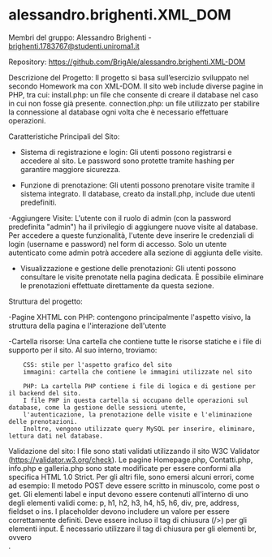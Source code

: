 # alessandro.brighenti.XML_DOM
 
Membri del gruppo:
Alessandro Brighenti - brighenti.1783767@studenti.uniroma1.it

Repository:
https://github.com/BrigAle/alessandro.brighenti.XML-DOM

Descrizione del Progetto:
Il progetto si basa sull’esercizio sviluppato nel secondo Homework ma con XML-DOM.
Il sito web include diverse pagine in PHP, tra cui:
install.php: un file che consente di creare il database nel caso in cui non fosse già presente.
connection.php: un file utilizzato per stabilire la connessione al database ogni volta che è necessario effettuare operazioni.

Caratteristiche Principali del Sito:

- Sistema di registrazione e login:
    Gli utenti possono registrarsi e accedere al sito.
    Le password sono protette tramite hashing per garantire maggiore sicurezza.

- Funzione di prenotazione:
    Gli utenti possono prenotare visite tramite il sistema integrato.
    Il database, creato da install.php, include due utenti predefiniti.

-Aggiungere Visite:
    L'utente con il ruolo di admin (con la password predefinita "admin") ha il privilegio di aggiungere 
    nuove visite al database. Per accedere a queste funzionalità, l'utente deve inserire le credenziali di login (username e password) 
    nel form di accesso. Solo un utente autenticato come admin potrà accedere alla sezione di aggiunta delle visite.

- Visualizzazione e gestione delle prenotazioni:
    Gli utenti possono consultare le visite prenotate nella pagina dedicata.
    È possibile eliminare le prenotazioni effettuate direttamente da questa sezione.

Struttura del progetto:

-Pagine XHTML con PHP: contengono principalmente l'aspetto visivo, la struttura della pagina e l'interazione dell'utente

-Cartella risorse:
    Una cartella che contiene tutte le risorse statiche e i file di supporto per il sito. Al suo interno, troviamo:

        CSS: stile per l'aspetto grafico del sito
        immagini: cartella che contiene le immagini utilizzate nel sito

        PHP: La cartella PHP contiene i file di logica e di gestione per il backend del sito. 
        I file PHP in questa cartella si occupano delle operazioni sul database, come la gestione delle sessioni utente, 
        l'autenticazione, la prenotazione delle visite e l'eliminazione delle prenotazioni.
        Inoltre, vengono utilizzate query MySQL per inserire, eliminare, lettura dati nel database.


Validazione del sito:
I file sono stati validati utilizzando il sito W3C Validator (https://validator.w3.org/check). 
Le pagine Homepage.php, Contatti.php, info.php e galleria.php sono state modificate per essere conformi alla specifica HTML 1.0 Strict.
Per gli altri file, sono emersi alcuni errori, come ad esempio:
    Il metodo POST deve essere scritto in minuscolo, come post o get.
    Gli elementi label e input devono essere contenuti all'interno di uno degli elementi validi come: p, h1, h2, h3, h4, h5, h6, div, pre, address, fieldset o ins.
    I placeholder devono includere un valore per essere correttamente definiti.
    Deve essere incluso il tag di chiusura (/>) per gli elementi input.
    È necessario utilizzare il tag di chiusura per gli elementi br, ovvero <br />.
